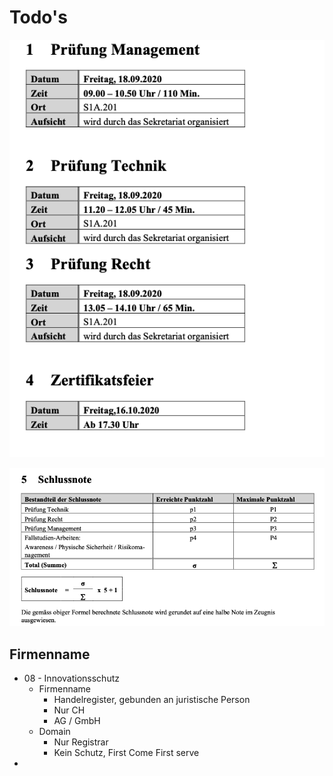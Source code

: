 # Todo's



![](.gitbook/assets/image%20%28213%29.png)

![](.gitbook/assets/image%20%28214%29.png)

## Firmenname

* 08 - Innovationsschutz
  * Firmenname
    * Handelregister, gebunden an juristische Person
    * Nur CH
    * AG / GmbH
  * Domain 
    * Nur Registrar
    * Kein Schutz, First Come First serve
* 
